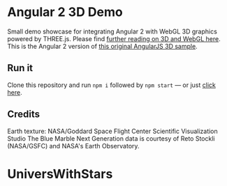 # Angular 2 3D Demo

Small demo showcase for integrating Angular 2 with WebGL 3D graphics powered by THREE.js. Please find [further reading on 3D and WebGL here](https://github.com/thinktecture/2d-3d-usergroup-2015). This is the Angular 2 version of [this original AngularJS 3D sample](https://github.com/chliebel/angular-3d-demo).

## Run it
Clone this repository and run `npm i` followed by `npm start` — or just [click here](https://cdn.rawgit.com/chliebel/angular2-3d-demo/master/index-dist.html).

## Credits
Earth texture: NASA/Goddard Space Flight Center Scientific Visualization Studio The Blue Marble Next Generation data is courtesy of Reto Stockli (NASA/GSFC) and NASA's Earth Observatory.
# UniversWithStars
